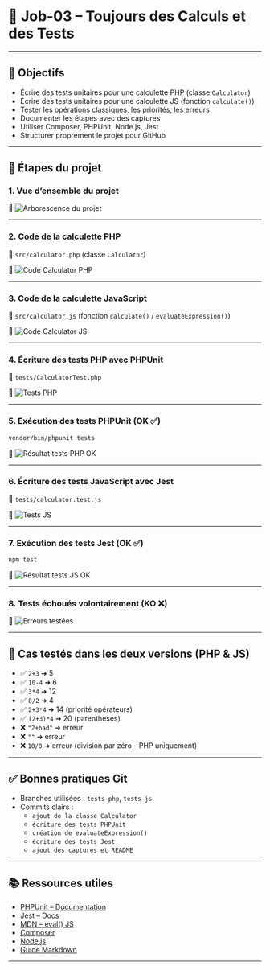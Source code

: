 
# 🧪 Job-03 – Toujours des Calculs et des Tests


---

## 🎯 Objectifs

- Écrire des tests unitaires pour une calculette PHP (classe `Calculator`)
- Écrire des tests unitaires pour une calculette JS (fonction `calculate()`)
- Tester les opérations classiques, les priorités, les erreurs
- Documenter les étapes avec des captures
- Utiliser Composer, PHPUnit, Node.js, Jest
- Structurer proprement le projet pour GitHub

---

## 🚀 Étapes du projet

### 1. Vue d’ensemble du projet

📸 ![Arborescence du projet](./images/arborescence.png)

---

### 2. Code de la calculette PHP

📄 `src/calculator.php` (classe `Calculator`)

📸 ![Code Calculator PHP](./images/calculator-php.png)

---

### 3. Code de la calculette JavaScript

📄 `src/calculator.js` (fonction `calculate()` / `evaluateExpression()`)

📸 ![Code Calculator JS](./images/calculator-js.png)

---

### 4. Écriture des tests PHP avec PHPUnit

📄 `tests/CalculatorTest.php`

📸 ![Tests PHP](./images/test-php.png)

---

### 5. Exécution des tests PHPUnit (OK ✅)

```bash
vendor/bin/phpunit tests
```

📸 ![Résultat tests PHP OK](./images/test-php-success.png)

---

### 6. Écriture des tests JavaScript avec Jest

📄 `tests/calculator.test.js`

📸 ![Tests JS](./images/test-js.png)

---

### 7. Exécution des tests Jest (OK ✅)

```bash
npm test
```

📸 ![Résultat tests JS OK](./images/test-js-success.png)

---

### 8. Tests échoués volontairement (KO ❌)

📸 ![Erreurs testées](./images/test-failures.png)

---

## 💬 Cas testés dans les deux versions (PHP & JS)

- ✅ `2+3` ➜ 5
- ✅ `10-4` ➜ 6
- ✅ `3*4` ➜ 12
- ✅ `8/2` ➜ 4
- ✅ `2+3*4` ➜ 14 (priorité opérateurs)
- ✅ `(2+3)*4` ➜ 20 (parenthèses)
- ❌ `"2+bad"` ➜ erreur
- ❌ `""` ➜ erreur
- ❌ `10/0` ➜ erreur (division par zéro - PHP uniquement)

---

## ✅ Bonnes pratiques Git

- Branches utilisées : `tests-php`, `tests-js`
- Commits clairs :
  - `ajout de la classe Calculator`
  - `écriture des tests PHPUnit`
  - `création de evaluateExpression()`
  - `écriture des tests Jest`
  - `ajout des captures et README`

---

## 📚 Ressources utiles

- [PHPUnit – Documentation](https://phpunit.de/documentation.html)
- [Jest – Docs](https://jestjs.io/docs/getting-started)
- [MDN – eval() JS](https://developer.mozilla.org/fr/docs/Web/JavaScript/Reference/Global_Objects/eval)
- [Composer](https://getcomposer.org/)
- [Node.js](https://nodejs.org/)
- [Guide Markdown](https://www.markdownguide.org/basic-syntax/)

---